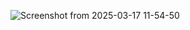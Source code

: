 ![Screenshot from 2025-03-17 11-54-50](https://github.com/user-attachments/assets/0fb3fcd3-1177-4643-b94f-12eacfdfc4c0)
